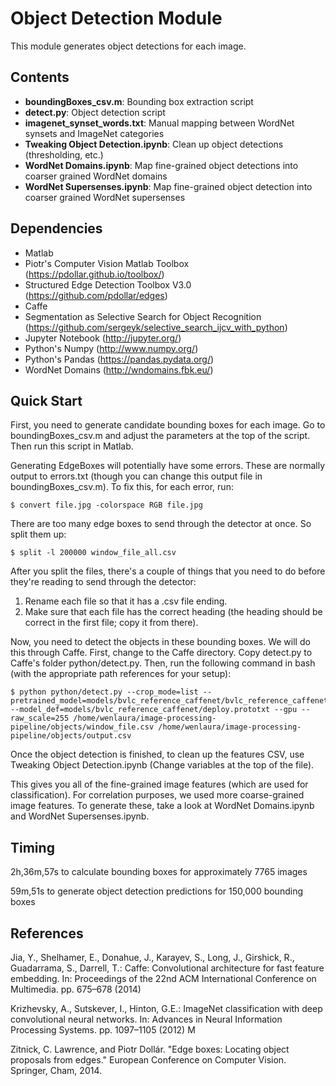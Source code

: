 # Object Detection Module

This module generates object detections for each image.

## Contents
- **boundingBoxes_csv.m**: Bounding box extraction script
- **detect.py**: Object detection script
- **imagenet_synset_words.txt**: Manual mapping between WordNet synsets and ImageNet categories
- **Tweaking Object Detection.ipynb**: Clean up object detections (thresholding, etc.)
- **WordNet Domains.ipynb**: Map fine-grained object detections into coarser grained WordNet domains
- **WordNet Supersenses.ipynb**: Map fine-grained object detection into coarser grained WordNet supersenses

## Dependencies
- Matlab
- Piotr's Computer Vision Matlab Toolbox (https://pdollar.github.io/toolbox/)
- Structured Edge Detection Toolbox V3.0 (https://github.com/pdollar/edges)
- Caffe
- Segmentation as Selective Search for Object Recognition (https://github.com/sergeyk/selective_search_ijcv_with_python)
- Jupyter Notebook (http://jupyter.org/)
- Python's Numpy (http://www.numpy.org/)
- Python's Pandas (https://pandas.pydata.org/)
- WordNet Domains (http://wndomains.fbk.eu/)

## Quick Start
First, you need to generate candidate bounding boxes for each image. Go to boundingBoxes_csv.m and adjust the parameters at the top of the script. Then run this script in Matlab. 

Generating EdgeBoxes will potentially have some errors. These are normally output to errors.txt (though you can change this output file in boundingBoxes_csv.m). To fix this, for each error, run:
```
$ convert file.jpg -colorspace RGB file.jpg
```

There are too many edge boxes to send through the detector at once. So split them up:
```
$ split -l 200000 window_file_all.csv
```

After you split the files, there's a couple of things that you need to do before they're reading to send through the detector:
1. Rename each file so that it has a .csv file ending.
2. Make sure that each file has the correct heading (the heading should be correct in the first file; copy it from there).

Now, you need to detect the objects in these bounding boxes. We will do this through Caffe. First, change to the Caffe directory. Copy detect.py to Caffe's folder python/detect.py. Then, run the following command in bash (with the appropriate path references for your setup):
```	
$ python python/detect.py --crop_mode=list --pretrained_model=models/bvlc_reference_caffenet/bvlc_reference_caffenet.caffemodel --model_def=models/bvlc_reference_caffenet/deploy.prototxt --gpu --raw_scale=255 /home/wenlaura/image-processing-pipeline/objects/window_file.csv /home/wenlaura/image-processing-pipeline/objects/output.csv
```

Once the object detection is finished, to clean up the features CSV, use Tweaking Object Detection.ipynb (Change variables at the top of the file).

This gives you all of the fine-grained image features (which are used for classification). For correlation purposes, we used more coarse-grained image features. To generate these, take a look at WordNet Domains.ipynb and WordNet Supersenses.ipynb.

## Timing
2h,36m,57s to calculate bounding boxes for approximately 7765 images

59m,51s to generate object detection predictions for 150,000 bounding boxes

## References
Jia, Y., Shelhamer, E., Donahue, J., Karayev, S., Long, J., Girshick, R., Guadarrama, S., Darrell, T.: Caffe: Convolutional architecture for fast feature embedding. In: Proceedings of the 22nd ACM International Conference on Multimedia. pp. 675–678 (2014)

Krizhevsky, A., Sutskever, I., Hinton, G.E.: ImageNet classification with deep convolutional neural networks. In: Advances in Neural Information Processing Systems. pp. 1097–1105 (2012)
M

Zitnick, C. Lawrence, and Piotr Dollár. "Edge boxes: Locating object proposals from edges." European Conference on Computer Vision. Springer, Cham, 2014.
